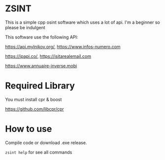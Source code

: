 # ZSINT
This is a simple cpp osint software  which uses a lot of api. I'm a beginner so please be indulgent

This software use the following API:

https://api.mylnikov.org/, https://www.infos-numero.com

https://ipapi.co/, https://isitarealemail.com

https://www.annuaire-inverse.mobi

# Required Library
You must install cpr & boost 

https://github.com/libcpr/cpr

# How to use

Compile code or download .exe release.

`zsint help` for see all commands


